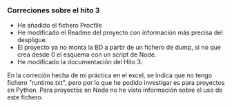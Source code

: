 ### Correciones sobre el hito 3

- He añadido el fichero Procfile
- He modificado el Readme del proyecto con información más precisa del despligue.
- El proyecto ya no monta la BD a partir de un fichero de dump, si no que crea desde 0 el esquema con un script de Node.
- He modificado la documentación del Hito 3.

En la correción hecha de mi práctica en el excel, se indica que no tengo fichero "runtime.txt", pero por lo que he podido investigar es para proyectos en Python. Para proyectos en Node no he visto información sobre el uso de este fichero.
